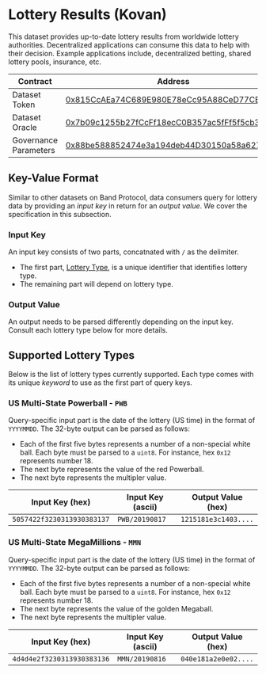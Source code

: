 # Lottery Results (Kovan)

This dataset provides up-to-date lottery results from worldwide lottery authorities. Decentralized applications can consume this data to help with their decision. Example applications include, decentralized betting, shared lottery pools, insurance, etc.

| Contract              | Address                                                                                                                     |
| --------------------- | --------------------------------------------------------------------------------------------------------------------------- |
| Dataset Token         | [0x815CcAEa74C689E980E78eCc95A88CeD77CB0DBd](https://kovan.etherscan.io/address/0x815CcAEa74C689E980E78eCc95A88CeD77CB0DBd) |
| Dataset Oracle        | [0x7b09c1255b27fCcFf18ecC0B357ac5fFf5f5cb31](https://kovan.etherscan.io/address/0x7b09c1255b27fCcFf18ecC0B357ac5fFf5f5cb31) |
| Governance Parameters | [0x88be588852474e3a194deb44D30150a58a627d2b](https://kovan.etherscan.io/address/0x88be588852474e3a194deb44D30150a58a627d2b) |

## Key-Value Format

Similar to other datasets on Band Protocol, data consumers query for lottery data by providing an _input key_ in return for an _output value_. We cover the specification in this subsection.

### Input Key

An input key consists of two parts, concatnated with `/` as the delimiter.

- The first part, [Lottery Type](#supported-lottery-types), is a unique identifier that identifies lottery type.
- The remaining part will depend on lottery type.

### Output Value

An output needs to be parsed differently depending on the input key. Consult each lottery type below for more details.

## Supported Lottery Types

Below is the list of lottery types currently supported. Each type comes with its unique _keyword_ to use as the first part of query keys.

### US Multi-State Powerball - `PWB`

Query-specific input part is the date of the lottery (US time) in the format of `YYYYMMDD`. The 32-byte output can be parsed as follows:

- Each of the first five bytes represents a number of a non-special white ball. Each byte must be parsed to a `uint8`. For instance, hex `0x12` represents number 18.
- The next byte represents the value of the red Powerball.
- The next byte represents the multipler value.

| Input Key (hex)            | Input Key (ascii) | Output Value (hex)   |
| -------------------------- | ----------------- | -------------------- |
| `5057422f3230313930383137` | `PWB/20190817`    | `1215181e3c1403....` |

### US Multi-State MegaMillions - `MMN`

Query-specific input part is the date of the lottery (US time) in the format of `YYYYMMDD`. The 32-byte output can be parsed as follows:

- Each of the first five bytes represents a number of a non-special white ball. Each byte must be parsed to a `uint8`. For instance, hex `0x12` represents number 18.
- The next byte represents the value of the golden Megaball.
- The next byte represents the multipler value.

| Input Key (hex)            | Input Key (ascii) | Output Value (hex)   |
| -------------------------- | ----------------- | -------------------- |
| `4d4d4e2f3230313930383136` | `MMN/20190816`    | `040e181a2e0e02....` |
